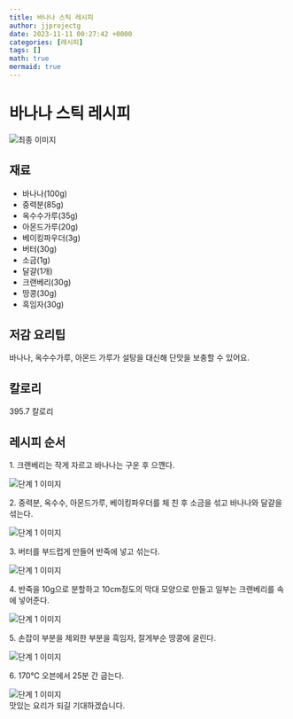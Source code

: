 ```yaml
---
title: 바나나 스틱 레시피
author: jjprojectg
date: 2023-11-11 00:27:42 +0000
categories: [레시피]
tags: []
math: true
mermaid: true
---
```

<meta name="og:type" content="website"/>
<meta charset="UTF-8"/>
<div class="header">
  <h1>바나나 스틱 레시피</h1>
</div>

<div class="container my-4">
  <div class="row">
    <div class="col-12 col-md-6">
      <div class="recipe-image">
        <img src="http://www.foodsafetykorea.go.kr/uploadimg/cook/10_01103_2.png" class="step-image" alt="최종 이미지"/>
      </div>
    </div>
    <div class="col-12 col-md-6">
      <div class="ingredients">
        <h2>재료</h2>
        <ul class="card">
          <li> 바나나(100g) </li>
          <li>  중력분(85g) </li>
          <li> 옥수수가루(35g) </li>
          <li>  아몬드가루(20g) </li>
          <li> 베이킹파우더(3g) </li>
          <li>  버터(30g) </li>
          <li>  소금(1g) </li>
          <li> 달걀(1개) </li>
          <li>  크랜베리(30g) </li>
          <li>  땅콩(30g) </li>
          <li> 흑임자(30g) </li>
</ul>
      </div>
    </div>
    <div class="col-12 col-md-6">
      <div class="ingredients">
        <h2>저감 요리팁</h2>
        <div class="card"> 
          <p>
            바나나, 옥수수가루, 아몬드 가루가 설탕을 대신해 단맛을 보충할 수 있어요.
          </p>
        </div>
      </div>
      <div class="ingredients">
        <h2>칼로리</h2>
        <div class="card"> 
          <p>
            395.7 칼로리
          </p>
        </div>
      </div>
    </div>
  </div>

  <h2 class="my-4">레시피 순서</h2>
  <div class="card recipe-card">
    <div class="card-body recipe-step">
      <p class="card-text step-description">1. 크랜베리는 작게 자르고
바나나는 구운 후 으깬다.</p>
      <img src="http://www.foodsafetykorea.go.kr/uploadimg/cook/20_01103_1.JPG" alt="단계 1 이미지" class="step-image"/>
    </div>
  </div>
  <div class="card recipe-card">
    <div class="card-body recipe-step">
      <p class="card-text step-description">2. 중력분, 옥수수, 아몬드가루,
베이킹파우더를 체 친 후 소금을
섞고 바나나와 달걀을 섞는다.</p>
      <img src="http://www.foodsafetykorea.go.kr/uploadimg/cook/20_01103_2.JPG" alt="단계 1 이미지" class="step-image"/>
    </div>
  </div>
  <div class="card recipe-card">
    <div class="card-body recipe-step">
      <p class="card-text step-description">3. 버터를 부드럽게 만들어 반죽에
넣고 섞는다.</p>
      <img src="http://www.foodsafetykorea.go.kr/uploadimg/cook/20_01103_3.JPG" alt="단계 1 이미지" class="step-image"/>
    </div>
  </div>
  <div class="card recipe-card">
    <div class="card-body recipe-step">
      <p class="card-text step-description">4. 반죽을 10g으로 분할하고
10cm정도의 막대 모양으로 만들고
일부는 크랜베리를 속에 넣어준다.</p>
      <img src="http://www.foodsafetykorea.go.kr/uploadimg/cook/20_01103_4.JPG" alt="단계 1 이미지" class="step-image"/>
    </div>
  </div>
  <div class="card recipe-card">
    <div class="card-body recipe-step">
      <p class="card-text step-description">5. 손잡이 부분을 제외한 부분을 
흑임자, 잘게부순 땅콩에 굴린다.</p>
      <img src="http://www.foodsafetykorea.go.kr/uploadimg/cook/20_01103_5.JPG" alt="단계 1 이미지" class="step-image"/>
    </div>
  </div>
  <div class="card recipe-card">
    <div class="card-body recipe-step">
      <p class="card-text step-description">6. 170℃ 오븐에서 25분 간 굽는다.</p>
      <img src="http://www.foodsafetykorea.go.kr/uploadimg/cook/20_01103_6.JPG" alt="단계 1 이미지" class="step-image"/>
    </div>
  </div>

</div>
맛있는 요리가 되길 기대하겠습니다.
